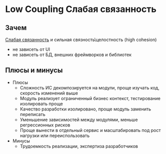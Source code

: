 # Low Coupling Слабая связанность

## Зачем

[Слабая связанность](https://medium.com/german-gorelkin/low-coupling-high-cohesion-d36369fb1be9) и сильная связность\целостность (high cohesion)

- не зависеть от UI
- не зависеть от БД, внешних фреймворков и библиотек


## Плюсы и минусы

- Плюсы
	- Сложность ИС декомпозируется на модули, проще изучать код, скорость изменений выше
	- Модуль реализует ограниченный бизнес контекст, тестирование изолировать проще
	- Качество разработки изолировано, проще модуль заменить переписать
	- Уменьшение зависимостей между модулями, меньше регрессионных рисков
	- Проще вынести в отдельный сервис и масштабировать под рост нагрузки или переиспользовать
- Минусы
	- Трудоемкость реализации, экспертиза разработчиков